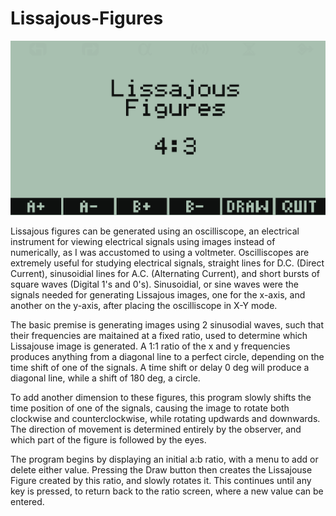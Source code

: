 # Lissajous-Figures

![Screenshot of Lissajous Figures](https://github.com/yeri63-hp48g/Lissajous-Figures/blob/main/Lissajous.png)

Lissajous figures can be generated using an oscilliscope, an electrical instrument for viewing electrical signals using images instead of numerically, as I was accustomed to using a voltmeter. Oscilliscopes are extremely useful for studying electrical signals, straight lines for D.C. (Direct Current), sinusoidial lines for A.C. (Alternating Current), and short bursts of square waves (Digital 1's and 0's). Sinusoidial, or sine waves were the signals needed for generating Lissajous images, one for the x-axis, and another on the y-axis, after placing the oscilliscope in X-Y mode.

The basic premise is generating images using 2 sinusodial waves, such that their frequencies are maitained at a fixed ratio, used to determine which Lissajouse image is generated. A 1:1 ratio of the x and y frequencies produces anything from a diagonal line to a perfect circle, depending on the time shift of one of the signals. A time shift or delay 0 deg will produce a diagonal line, while a shift of 180 deg, a circle.

To add another dimension to these figures, this program slowly shifts the time position of one of the signals, causing the image to rotate both clockwise and counterclockwise, while rotating updwards and downwards. The direction of movement is determined entirely by the observer, and which part of the figure is followed by the eyes.

The program begins by displaying an initial a:b ratio, with a menu to add or delete either value. Pressing the Draw button then creates the Lissajouse Figure created by this ratio, and slowly rotates it. This continues until any key is pressed, to return back to the ratio screen, where a new value can be entered.
